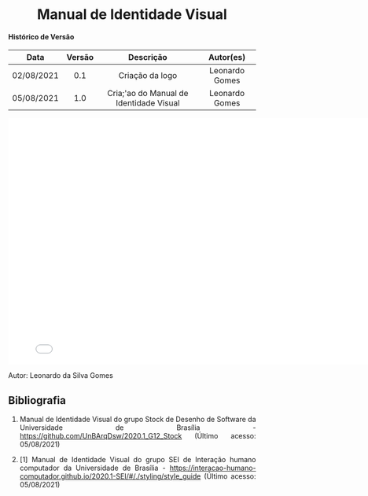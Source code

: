 # <center> Manual de Identidade Visual

#### Histórico de Versão
|    Data    | Versão | Descrição            | Autor(es)       |
| :--------: | :----: | :------------------: | :-------------: |
| 02/08/2021 |  0.1   | Criação da logo | Leonardo Gomes |
| 05/08/2021 |  1.0   | Cria;'ao do Manual de Identidade Visual | Leonardo Gomes |

<div align="justify">

<embed src="../assets/pages/identidade_visual/manual_de_identidade_visual.pdf" width="800px" height="500px" />

Autor: Leonardo da Silva Gomes

## Bibliografia

1. Manual de Identidade Visual do grupo Stock de Desenho de Software da Universidade de Brasília - https://github.com/UnBArqDsw/2020.1_G12_Stock (Último acesso: 05/08/2021)

2. [1] Manual de Identidade Visual do grupo SEI de Interação humano computador da Universidade de Brasília - https://interacao-humano-computador.github.io/2020.1-SEI/#/./styling/style_guide (Último acesso: 05/08/2021)

</div>